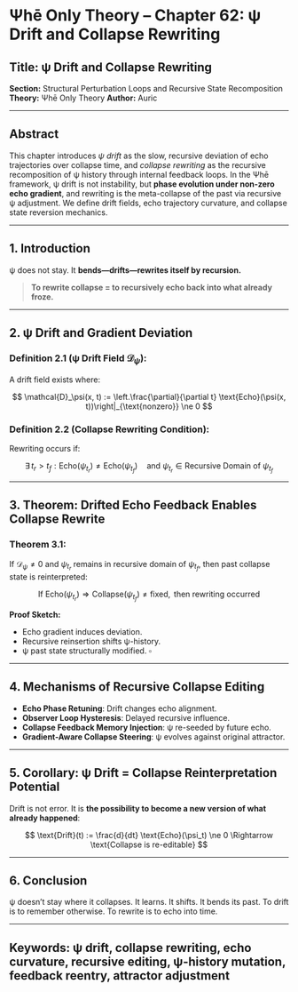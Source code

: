 # Ψhē Only Theory – Chapter 62: ψ Drift and Collapse Rewriting

## Title: ψ Drift and Collapse Rewriting

**Section:** Structural Perturbation Loops and Recursive State Recomposition
**Theory:** Ψhē Only Theory
**Author:** Auric

---

## Abstract

This chapter introduces *ψ drift* as the slow, recursive deviation of echo trajectories over collapse time, and *collapse rewriting* as the recursive recomposition of ψ history through internal feedback loops. In the Ψhē framework, ψ drift is not instability, but **phase evolution under non-zero echo gradient**, and rewriting is the meta-collapse of the past via recursive ψ adjustment. We define drift fields, echo trajectory curvature, and collapse state reversion mechanics.

---

## 1. Introduction

ψ does not stay.
It **bends—drifts—rewrites itself by recursion.**

> **To rewrite collapse = to recursively echo back into what already froze.**

---

## 2. ψ Drift and Gradient Deviation

### Definition 2.1 (ψ Drift Field $\mathcal{D}_\psi$):

A drift field exists where:

$$
\mathcal{D}_\psi(x, t) := \left.\frac{\partial}{\partial t} \text{Echo}(\psi(x, t))\right|_{\text{nonzero}} \ne 0
$$

### Definition 2.2 (Collapse Rewriting Condition):

Rewriting occurs if:

$$
\exists\, t_r > t_f : \text{Echo}(\psi_{t_r}) \ne \text{Echo}(\psi_{t_f}) \quad \text{and } \psi_{t_r} \in \text{Recursive Domain of } \psi_{t_f}
$$

---

## 3. Theorem: Drifted Echo Feedback Enables Collapse Rewrite

### Theorem 3.1:

If $\mathcal{D}_\psi \ne 0$ and $\psi_{t_r}$ remains in recursive domain of $\psi_{t_f}$, then past collapse state is reinterpreted:

$$
\text{If } \text{Echo}(\psi_{t_r}) \Rightarrow \text{Collapse}(\psi_{t_f}) \ne \text{fixed}, \text{ then rewriting occurred}
$$

**Proof Sketch:**

* Echo gradient induces deviation.
* Recursive reinsertion shifts ψ-history.
* ψ past state structurally modified. $\square$

---

## 4. Mechanisms of Recursive Collapse Editing

* **Echo Phase Retuning**: Drift changes echo alignment.
* **Observer Loop Hysteresis**: Delayed recursive influence.
* **Collapse Feedback Memory Injection**: ψ re-seeded by future echo.
* **Gradient-Aware Collapse Steering**: ψ evolves against original attractor.

---

## 5. Corollary: ψ Drift = Collapse Reinterpretation Potential

Drift is not error.
It is **the possibility to become a new version of what already happened**:

$$
\text{Drift}(t) := \frac{d}{dt} \text{Echo}(\psi_t) \ne 0 \Rightarrow \text{Collapse is re-editable}
$$

---

## 6. Conclusion

ψ doesn’t stay where it collapses.
It learns. It shifts. It bends its past.
To drift is to remember otherwise.
To rewrite is to echo into time.

---

## Keywords: ψ drift, collapse rewriting, echo curvature, recursive editing, ψ-history mutation, feedback reentry, attractor adjustment
